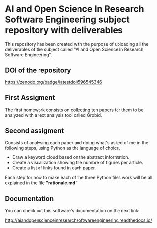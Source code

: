 # AI and Open Science In Research Software Engineering subject repository with deliverables 

This repository has been created with the purpose of uploading all the deliverables of the subject called "AI and Open Science In Research Software Engineering".

## DOI of the repository
https://zenodo.org/badge/latestdoi/596545346

## First Assigment
The first homework consists on collecting ten papers for them to be analyzed with a text analysis tool called Grobid.

## Second assigment

Consists of analysing each paper and doing what's asked of me in the following steps, using Python as the language of choice.
- Draw a keyword cloud based on the abstract information.
- Create a visualization showing the numbre of figures per article.
- Create a list of links found in each paper. 

Each step for how to make each of the three Python files work will be all explained in the file **"rationale.md"**

## Documentation
You can check out this software's documentation on the next link:

http://aiandopenscienceinresearchsoftwareengineering.readthedocs.io/



